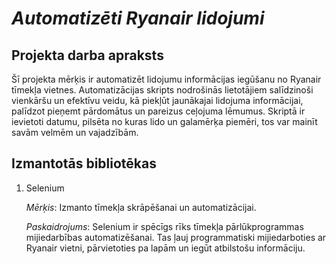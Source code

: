 # **_Automatizēti Ryanair lidojumi_** 
## Projekta darba apraksts
Šī projekta mērķis ir automatizēt lidojumu informācijas iegūšanu no Ryanair tīmekļa vietnes. Automatizācijas skripts nodrošinās lietotājiem salīdzinoši vienkāršu un efektīvu veidu, kā piekļūt jaunākajai lidojuma informācijai, palīdzot pieņemt pārdomātus un pareizus ceļojuma lēmumus. Skriptā ir ievietoti datumu, pilsēta no kuras lido un galamērķa piemēri, tos var mainīt savām velmēm un vajadzībām. 

## Izmantotās bibliotēkas 
1. Selenium
   
   _Mērķis_: Izmanto tīmekļa skrāpēšanai un automatizācijai.
   
   _Paskaidrojums_: Selenium ir spēcīgs rīks tīmekļa pārlūkprogrammas mijiedarbības automatizēšanai. Tas ļauj programmatiski mijiedarboties ar Ryanair vietni, pārvietoties pa lapām un iegūt atbilstošu informāciju.
   
   
   
